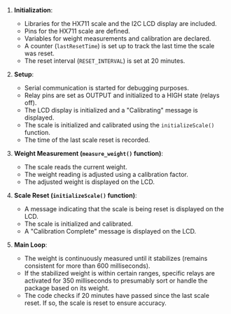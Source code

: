 

1. **Initialization**:
    - Libraries for the HX711 scale and the I2C LCD display are included.
    - Pins for the HX711 scale are defined.
    - Variables for weight measurements and calibration are declared.
    - A counter (`lastResetTime`) is set up to track the last time the scale was reset.
    - The reset interval (`RESET_INTERVAL`) is set at 20 minutes.

2. **Setup**:
    - Serial communication is started for debugging purposes.
    - Relay pins are set as OUTPUT and initialized to a HIGH state (relays off).
    - The LCD display is initialized and a "Calibrating" message is displayed.
    - The scale is initialized and calibrated using the `initializeScale()` function.
    - The time of the last scale reset is recorded.

3. **Weight Measurement (`measure_weight()` function)**:
    - The scale reads the current weight.
    - The weight reading is adjusted using a calibration factor.
    - The adjusted weight is displayed on the LCD.

4. **Scale Reset (`initializeScale()` function)**:
    - A message indicating that the scale is being reset is displayed on the LCD.
    - The scale is initialized and calibrated.
    - A "Calibration Complete" message is displayed on the LCD.

5. **Main Loop**:
    - The weight is continuously measured until it stabilizes (remains consistent for more than 600 milliseconds).
    - If the stabilized weight is within certain ranges, specific relays are activated for 350 milliseconds to presumably sort or handle the package based on its weight.
    - The code checks if 20 minutes have passed since the last scale reset. If so, the scale is reset to ensure accuracy.
